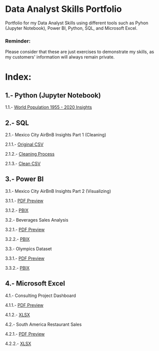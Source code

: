 # Data Analyst Skills Portfolio
Portfolio for my Data Analyst Skills using different tools such as Pyhon (Jupyter Notebook), Power BI, Python, SQL, and Microsoft Excel.

### Reminder:
Please consider that these are just exercises to demonstrate my skills, as my customers' information will always remain private.


# Index:

## 1.- Python (Jupyter Notebook)

1.1.- [World Population 1955 - 2020 Insights](https://github.com/jolverac/Data-Analyst-Portfolio/blob/main/World_Population_1955-2020_Insights.ipynb)    
    
## 2.- SQL

2.1.- Mexico City AirBnB Insights Part 1 (Cleaning)

2.1.1.- [Original CSV](https://github.com/jolverac/Data-Analyst-Portfolio/blob/main/AirBnB_MexicoCity_Original.csv)

2.1.2.- [Cleaning Process](https://github.com/jolverac/Data-Analyst-Portfolio/blob/main/AirBnB_MexicoCity_Cleaning.sql)

2.1.3.- [Clean CSV](https://github.com/jolverac/Data-Analyst-Portfolio/blob/main/AirBnB_MexicoCity_Clean.csv)

## 3.- Power BI

3.1.- Mexico City AirBnB Insights Part 2 (Visualizing)

3.1.1.- [PDF Preview](https://github.com/jolverac/Data-Analyst-Portfolio/blob/main/AirBnB_MexicoCity.pdf)
        
3.1.2.- [PBIX](https://github.com/jolverac/Data-Analyst-Portfolio/blob/main/AirBnB_MexicoCity.pbix)

3.2.- Beverages Sales Analysis

3.2.1.- [PDF Preview](https://github.com/jolverac/Data-Analyst-Portfolio/blob/main/Beverages_Sales_Analysis.pdf)
        
3.2.2.- [PBIX](https://github.com/jolverac/Data-Analyst-Portfolio/blob/main/Beverages_Sales_Analysis.pbix)

3.3.- Olympics Dataset

3.3.1.- [PDF Preview](https://github.com/jolverac/Data-Analyst-Portfolio/blob/main/Olympics_Dataset.pdf)
        
3.3.2.- [PBIX](https://github.com/jolverac/Data-Analyst-Portfolio/blob/main/Olympics_Dataset.pbix)

## 4.- Microsoft Excel

4.1.- Consulting Project Dashboard

4.1.1.- [PDF Preview](https://github.com/jolverac/Data-Analyst-Portfolio/blob/main/Consulting_Project_%20Dashboard.pdf)
        
4.1.2.- [XLSX](https://github.com/jolverac/Data-Analyst-Portfolio/blob/main/Consulting_Project_%20Dashboard.xlsx)

4.2.- South America Restaurant Sales 

4.2.1.- [PDF Preview](https://github.com/jolverac/Data-Analyst-Portfolio/blob/main/SouthAmerica_Restaurant_Sales.pdf)
        
4.2.2.- [XLSX](https://github.com/jolverac/Data-Analyst-Portfolio/blob/main/SouthAmerica_Restaurant_Sales.xlsx)

